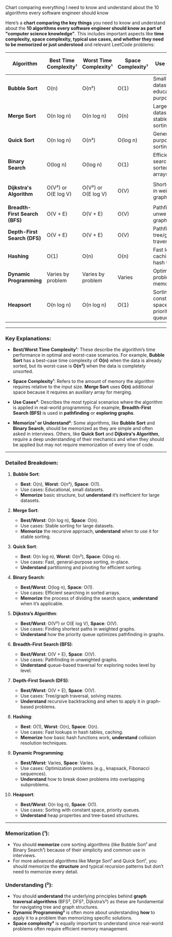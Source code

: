 Chart comparing everything I need to know and understand about the 10 algorithms every software engineer should know 

Here’s a **chart comparing the key things** you need to know and understand about the **10 algorithms every software engineer should know as part of "computer science knowledge"**. This includes important aspects like **time complexity, space complexity, typical use cases, and whether they need to be memorized or just understood** and relevant LeetCode problems:

| Algorithm                | Best Time Complexity¹ | Worst Time Complexity¹ | Space Complexity¹ | Use Cases²                                | Memorize¹ or Understand² | LeetCode Problem (International)                    | LeetCode Problem (Chinese)                           |
|--------------------------|-----------------------|------------------------|-------------------|-------------------------------------------|--------------------------|-----------------------------------------------------|-----------------------------------------------------|
| **Bubble Sort**           | O(n)                  | O(n²)                   | O(1)              | Small datasets, educational purposes²     | Memorize structure¹, Understand limitations² | [Bubble Sort Problem](https://leetcode.com/problems/sort-an-array) | [冒泡排序问题](https://leetcode.cn/problems/sort-an-array) |
| **Merge Sort**            | O(n log n)            | O(n log n)              | O(n)              | Large datasets, stable sorting²           | Memorize structure¹, Understand when to use² | [Merge Sort Problem](https://leetcode.com/problems/sort-an-array) | [归并排序问题](https://leetcode.cn/problems/sort-an-array) |
| **Quick Sort**            | O(n log n)            | O(n²)                   | O(log n)          | General-purpose sorting²                  | Understand partitioning and pivoting² | [Quick Sort Problem](https://leetcode.com/problems/sort-an-array) | [快速排序问题](https://leetcode.cn/problems/sort-an-array) |
| **Binary Search**         | O(log n)              | O(log n)                | O(1)              | Efficient searching in sorted arrays²     | Memorize the process¹, Understand its limitations² | [Binary Search](https://leetcode.com/problems/binary-search) | [二分查找问题](https://leetcode.cn/problems/binary-search) |
| **Dijkstra's Algorithm**  | O(V²) or O(E log V)   | O(V²) or O(E log V)     | O(V)              | Shortest path in weighted graphs²         | Understand graph traversal techniques² | [Dijkstra Problem](https://leetcode.com/problems/network-delay-time) | [迪杰斯特拉算法问题](https://leetcode.cn/problems/network-delay-time) |
| **Breadth-First Search (BFS)** | O(V + E)        | O(V + E)                | O(V)              | Pathfinding, unweighted graphs²           | Understand BFS traversal and queue usage² | [BFS Problem](https://leetcode.com/problems/01-matrix) | [广度优先搜索问题](https://leetcode.cn/problems/01-matrix) |
| **Depth-First Search (DFS)** | O(V + E)          | O(V + E)                | O(V)              | Pathfinding, tree/graph traversal²        | Understand recursion/backtracking² | [DFS Problem](https://leetcode.com/problems/number-of-islands) | [深度优先搜索问题](https://leetcode.cn/problems/number-of-islands) |
| **Hashing**               | O(1)                  | O(n)                    | O(n)              | Fast lookups, caching, hash tables²       | Memorize basics¹, Understand when collisions happen² | [Hashing Problem](https://leetcode.com/problems/design-hashmap) | [哈希问题](https://leetcode.cn/problems/design-hashmap) |
| **Dynamic Programming**   | Varies by problem     | Varies by problem       | Varies            | Optimization problems, memoization²       | Understand overlapping subproblems² | [Dynamic Programming Problem](https://leetcode.com/problems/coin-change) | [动态规划问题](https://leetcode.cn/problems/coin-change) |
| **Heapsort**              | O(n log n)            | O(n log n)              | O(1)              | Sorting with constant space, priority queues² | Understand heap property² | [Heapsort Problem](https://leetcode.com/problems/kth-largest-element-in-an-array) | [堆排序问题](https://leetcode.cn/problems/kth-largest-element-in-an-array) |

---

### **Key Explanations**:

- **Best/Worst Time Complexity¹**: These describe the algorithm’s time performance in optimal and worst-case scenarios. For example, **Bubble Sort** has a best-case time complexity of **O(n)** when the data is already sorted, but its worst-case is **O(n²)** when the data is completely unsorted.
  
- **Space Complexity¹**: Refers to the amount of memory the algorithm requires relative to the input size. **Merge Sort** uses **O(n)** additional space because it requires an auxiliary array for merging.

- **Use Cases²**: Describes the most typical scenarios where the algorithm is applied in real-world programming. For example, **Breadth-First Search (BFS)** is used in **pathfinding** or **exploring graphs**.

- **Memorize¹ or Understand²**: Some algorithms, like **Bubble Sort** and **Binary Search**, should be memorized as they are simple and often asked in interviews. Others, like **Quick Sort** and **Dijkstra's Algorithm**, require a deep understanding of their mechanics and when they should be applied but may not require memorization of every line of code.

---

### **Detailed Breakdown**:

1. **Bubble Sort**:
   - **Best**: O(n), **Worst**: O(n²), **Space**: O(1).
   - Use cases: Educational, small datasets.
   - **Memorize** basic structure, but **understand** it’s inefficient for large datasets.

2. **Merge Sort**:
   - **Best/Worst**: O(n log n), **Space**: O(n).
   - Use cases: Stable sorting for large datasets.
   - **Memorize** the recursive approach, **understand** when to use it for stable sorting.

3. **Quick Sort**:
   - **Best**: O(n log n), **Worst**: O(n²), **Space**: O(log n).
   - Use cases: Fast, general-purpose sorting, in-place.
   - **Understand** partitioning and pivoting for efficient sorting.

4. **Binary Search**:
   - **Best/Worst**: O(log n), **Space**: O(1).
   - Use cases: Efficient searching in sorted arrays.
   - **Memorize** the process of dividing the search space, **understand** when it’s applicable.

5. **Dijkstra’s Algorithm**:
   - **Best/Worst**: O(V²) or O(E log V), **Space**: O(V).
   - Use cases: Finding shortest paths in weighted graphs.
   - **Understand** how the priority queue optimizes pathfinding in graphs.

6. **Breadth-First Search (BFS)**:
   - **Best/Worst**: O(V + E), **Space**: O(V).
   - Use cases: Pathfinding in unweighted graphs.
   - **Understand** queue-based traversal for exploring nodes level by level.

7. **Depth-First Search (DFS)**:
   - **Best/Worst**: O(V + E), **Space**: O(V).
   - Use cases: Tree/graph traversal, solving mazes.
   - **Understand** recursive backtracking and when to apply it in graph-based problems.

8. **Hashing**:
   - **Best**: O(1), **Worst**: O(n), **Space**: O(n).
   - Use cases: Fast lookups in hash tables, caching.
   - **Memorize** how basic hash functions work, **understand** collision resolution techniques.

9. **Dynamic Programming**:
   - **Best/Worst**: Varies, **Space**: Varies.
   - Use cases: Optimization problems (e.g., knapsack, Fibonacci sequences).
   - **Understand** how to break down problems into overlapping subproblems.

10. **Heapsort**:
    - **Best/Worst**: O(n log n), **Space**: O(1).
    - Use cases: Sorting with constant space, priority queues.
    - **Understand** heap properties and tree-based structures.

---

### **Memorization (¹)**:
- You should **memorize** core sorting algorithms (like Bubble Sort¹ and Binary Search¹) because of their simplicity and common use in interviews.
- For more advanced algorithms like Merge Sort¹ and Quick Sort¹, you should memorize the **structure** and typical recursion patterns but don’t need to memorize every detail.
  
### **Understanding (²)**:
- You should **understand** the underlying principles behind **graph traversal algorithms** (BFS², DFS², Dijkstra’s²) as these are fundamental for navigating tree and graph structures.
- **Dynamic Programming²** is often more about understanding **how** to apply it to a problem than memorizing specific solutions.
- **Space complexity²** is equally important to understand since real-world problems often require efficient memory management.